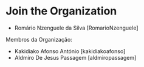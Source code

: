 # Join the Organization

- Romário Nzenguele da Silva [RomarioNzenguele]

Membros da Organização:

- Kakidiako Afonso António [kakidiakoafonso]
- Aldmiro De Jesus Passagem [aldmiropassagem]

